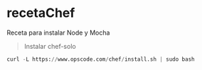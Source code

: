 # recetaChef
Receta para instalar Node y Mocha
> Instalar chef-solo

```python
curl -L https://www.opscode.com/chef/install.sh | sudo bash
```
